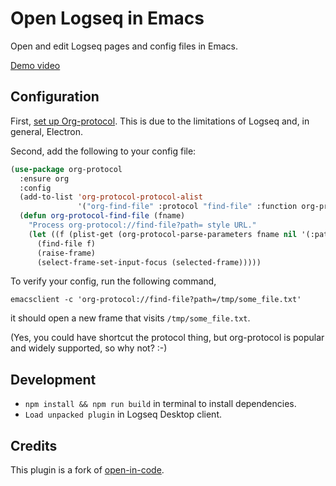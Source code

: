 # Open Logseq in Emacs

Open and edit Logseq pages and config files in Emacs.

[Demo video](demo.mp4)

## Configuration

First, [set up Org-protocol](https://orgmode.org/worg/org-contrib/org-protocol.html).  This is due to the limitations of Logseq and, in general, Electron.

Second, add the following to your config file:

```lisp
(use-package org-protocol
  :ensure org
  :config
  (add-to-list 'org-protocol-protocol-alist
               '("org-find-file" :protocol "find-file" :function org-protocol-find-file :kill-client nil))
  (defun org-protocol-find-file (fname)
    "Process org-protocol://find-file?path= style URL."
    (let ((f (plist-get (org-protocol-parse-parameters fname nil '(:path)) :path)))
      (find-file f)
      (raise-frame)
      (select-frame-set-input-focus (selected-frame)))))
```

To verify your config, run the following command,

```shell
emacsclient -c 'org-protocol://find-file?path=/tmp/some_file.txt'
```

it should open a new frame that visits `/tmp/some_file.txt`.

(Yes, you could have shortcut the protocol thing, but org-protocol is popular and widely supported, so why not? :-)

## Development

- `npm install && npm run build` in terminal to install dependencies.
- `Load unpacked plugin` in Logseq Desktop client.

## Credits

This plugin is a fork of [open-in-code](https://github.com/rebornix/logseq-open-in-code).
